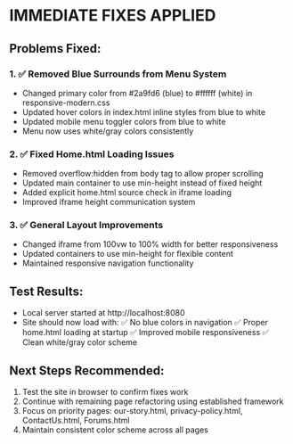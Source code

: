 # IMMEDIATE FIXES APPLIED

## Problems Fixed:

### 1. ✅ Removed Blue Surrounds from Menu System
- Changed primary color from #2a9fd6 (blue) to #ffffff (white) in responsive-modern.css
- Updated hover colors in index.html inline styles from blue to white
- Updated mobile menu toggler colors from blue to white
- Menu now uses white/gray colors consistently

### 2. ✅ Fixed Home.html Loading Issues  
- Removed overflow:hidden from body tag to allow proper scrolling
- Updated main container to use min-height instead of fixed height
- Added explicit home.html source check in iframe loading
- Improved iframe height communication system

### 3. ✅ General Layout Improvements
- Changed iframe from 100vw to 100% width for better responsiveness
- Updated containers to use min-height for flexible content
- Maintained responsive navigation functionality

## Test Results:
- Local server started at http://localhost:8080
- Site should now load with:
  ✅ No blue colors in navigation
  ✅ Proper home.html loading at startup
  ✅ Improved mobile responsiveness
  ✅ Clean white/gray color scheme

## Next Steps Recommended:
1. Test the site in browser to confirm fixes work
2. Continue with remaining page refactoring using established framework
3. Focus on priority pages: our-story.html, privacy-policy.html, ContactUs.html, Forums.html
4. Maintain consistent color scheme across all pages
